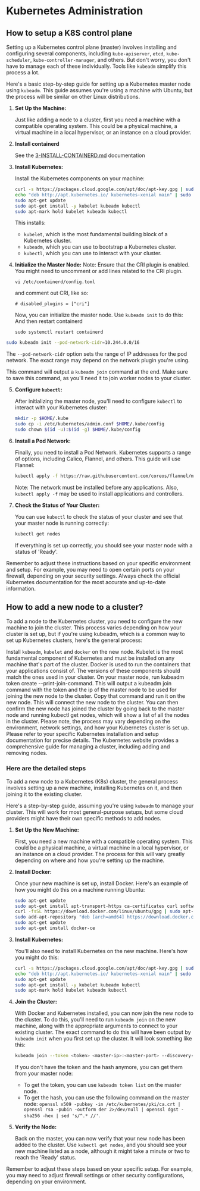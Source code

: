 # Kubernetes Administration

## How to setup a K8S control plane
Setting up a Kubernetes control plane (master) involves installing and configuring several components, including `kube-apiserver`, `etcd`, `kube-scheduler`, `kube-controller-manager`, and others. But don't worry, you don't have to manage each of these individually. Tools like `kubeadm` simplify this process a lot.

Here's a basic step-by-step guide for setting up a Kubernetes master node using `kubeadm`. This guide assumes you're using a machine with Ubuntu, but the process will be similar on other Linux distributions.

1. **Set Up the Machine:**

   Just like adding a node to a cluster, first you need a machine with a compatible operating system. This could be a physical machine, a virtual machine in a local hypervisor, or an instance on a cloud provider.


2. **Install containerd**

   See the [3-INSTALL-CONTAINERD.md](3-INSTALL-CONTAINERD.md) documentation

3. **Install Kubernetes:**

   Install the Kubernetes components on your machine:

   ```bash
   curl -s https://packages.cloud.google.com/apt/doc/apt-key.gpg | sudo apt-key add -
   echo "deb http://apt.kubernetes.io/ kubernetes-xenial main" | sudo tee /etc/apt/sources.list.d/kubernetes.list
   sudo apt-get update
   sudo apt-get install -y kubelet kubeadm kubectl
   sudo apt-mark hold kubelet kubeadm kubectl
   ```

   This installs:

   - `kubelet`, which is the most fundamental building block of a Kubernetes cluster.
   - `kubeadm`, which you can use to bootstrap a Kubernetes cluster.
   - `kubectl`, which you can use to interact with your cluster.

4. **Initialize the Master Node:**
   Note: Ensure that the CRI plugin is enabled. You might need to uncomment or add lines related to the CRI plugin.
   ```
   vi /etc/containerd/config.toml
   ```
   and comment out CRI, like so:
   ```
   # disabled_plugins = ["cri"]
   ```
   Now, you can initialize the master node. Use `kubeadm init` to do this:
   And then restart containerd
   ```
   sudo systemctl restart containerd
   ```

```bash
sudo kubeadm init --pod-network-cidr=10.244.0.0/16
```

   The `--pod-network-cidr` option sets the range of IP addresses for the pod network. The exact range may depend on the network plugin you're using.

   This command will output a `kubeadm join` command at the end. Make sure to save this command, as you'll need it to join worker nodes to your cluster.

5. **Configure `kubectl`:**

   After initializing the master node, you'll need to configure `kubectl` to interact with your Kubernetes cluster:

   ```bash
   mkdir -p $HOME/.kube
   sudo cp -i /etc/kubernetes/admin.conf $HOME/.kube/config
   sudo chown $(id -u):$(id -g) $HOME/.kube/config
   ```

6. **Install a Pod Network:**

   Finally, you need to install a Pod Network. Kubernetes supports a range of options, including Calico, Flannel, and others. This guide will use Flannel:

   ```bash
   kubectl apply -f https://raw.githubusercontent.com/coreos/flannel/master/Documentation/kube-flannel.yml
   ```

   Note: The network must be installed before any applications. Also, `kubectl apply -f` may be used to install applications and controllers.

7. **Check the Status of Your Cluster:**

   You can use `kubectl` to check the status of your cluster and see that your master node is running correctly:

   ```bash
   kubectl get nodes
   ```

   If everything is set up correctly, you should see your master node with a status of 'Ready'.

Remember to adjust these instructions based on your specific environment and setup. For example, you may need to open certain ports on your firewall, depending on your security settings. Always check the official Kubernetes documentation for the most accurate and up-to-date information.

## How to add a new node to a cluster?
To add a node to the Kubernetes cluster, you need to configure the new machine to join the cluster. This process varies depending on how your cluster is set up, but if you're using kubeadm, which is a common way to set up Kubernetes clusters, here's the general process:

Install `kubeadm`, `kubelet` and `docker` on the new node. Kubelet is the most fundamental component of Kubernetes and must be installed on any machine that's part of the cluster. Docker is used to run the containers that your applications consist of. The versions of these components should match the ones used in your cluster.
On your master node, run kubeadm token create --print-join-command. This will output a kubeadm join command with the token and the ip of the master node to be used for joining the new node to the cluster.
Copy that command and run it on the new node. This will connect the new node to the cluster.
You can then confirm the new node has joined the cluster by going back to the master node and running kubectl get nodes, which will show a list of all the nodes in the cluster.
Please note, the process may vary depending on the environment, network settings, and how your Kubernetes cluster is set up. Please refer to your specific Kubernetes installation and setup documentation for precise details. The Kubernetes website provides a comprehensive guide for managing a cluster, including adding and removing nodes.

### Here are the detailed steps
To add a new node to a Kubernetes (K8s) cluster, the general process involves setting up a new machine, installing Kubernetes on it, and then joining it to the existing cluster.

Here's a step-by-step guide, assuming you're using `kubeadm` to manage your cluster. This will work for most general-purpose setups, but some cloud providers might have their own specific methods to add nodes.

1. **Set Up the New Machine:**

   First, you need a new machine with a compatible operating system. This could be a physical machine, a virtual machine in a local hypervisor, or an instance on a cloud provider. The process for this will vary greatly depending on where and how you're setting up the machine.

2. **Install Docker:**

   Once your new machine is set up, install Docker. Here's an example of how you might do this on a machine running Ubuntu:
   ```bash
   sudo apt-get update
   sudo apt-get install apt-transport-https ca-certificates curl software-properties-common
   curl -fsSL https://download.docker.com/linux/ubuntu/gpg | sudo apt-key add -
   sudo add-apt-repository "deb [arch=amd64] https://download.docker.com/linux/ubuntu $(lsb_release -cs) stable"
   sudo apt-get update
   sudo apt-get install docker-ce
   ```
   
3. **Install Kubernetes:**

   You'll also need to install Kubernetes on the new machine. Here's how you might do this:
   ```bash
   curl -s https://packages.cloud.google.com/apt/doc/apt-key.gpg | sudo apt-key add -
   echo "deb http://apt.kubernetes.io/ kubernetes-xenial main" | sudo tee /etc/apt/sources.list.d/kubernetes.list
   sudo apt-get update
   sudo apt-get install -y kubelet kubeadm kubectl
   sudo apt-mark hold kubelet kubeadm kubectl
   ```
   
4. **Join the Cluster:**

   With Docker and Kubernetes installed, you can now join the new node to the cluster. To do this, you'll need to run `kubeadm join` on the new machine, along with the appropriate arguments to connect to your existing cluster. The exact command to do this will have been output by `kubeadm init` when you first set up the cluster. It will look something like this:
   ```bash
   kubeadm join --token <token> <master-ip>:<master-port> --discovery-token-ca-cert-hash sha256:<hash>
   ```
   If you don't have the token and the hash anymore, you can get them from your master node:

   - To get the token, you can use `kubeadm token list` on the master node.
   - To get the hash, you can use the following command on the master node: `openssl x509 -pubkey -in /etc/kubernetes/pki/ca.crt | openssl rsa -pubin -outform der 2>/dev/null | openssl dgst -sha256 -hex | sed 's/^.* //'`.

5. **Verify the Node:**

   Back on the master, you can now verify that your new node has been added to the cluster. Use `kubectl get nodes`, and you should see your new machine listed as a node, although it might take a minute or two to reach the 'Ready' status.

Remember to adjust these steps based on your specific setup. For example, you may need to adjust firewall settings or other security configurations, depending on your environment.
